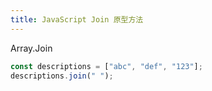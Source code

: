 ```yaml
---
title: JavaScript Join 原型方法
---
```


Array.Join

```js
const descriptions = ["abc", "def", "123"];
descriptions.join(" ");
```
